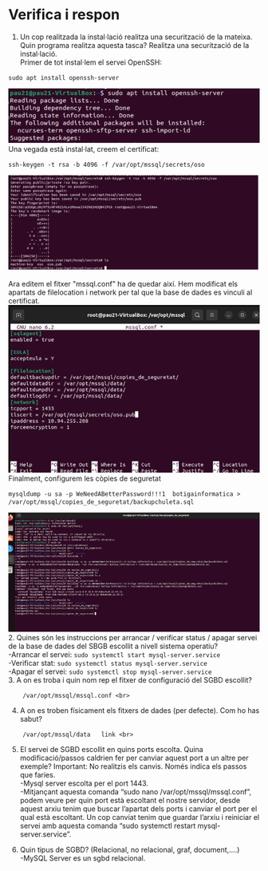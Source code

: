 # Verifica i respon

1.	Un cop realitzada la instal·lació realitza una securització de la mateixa. Quin programa realitza aquesta tasca? Realitza una securització de la instal·lació. <br>
Primer de tot instal·lem el servei OpenSSH:
```
sudo apt install openssh-server
```
![aa1](Imatges/a1.png) 
<br>
Una vegada està instal·lat, creem el certificat:  <br>
```
ssh-keygen -t rsa -b 4096 -f /var/opt/mssql/secrets/oso
```
![aa2](Imatges/a2.png) <br>
<br>
Ara editem el fitxer "mssql.conf" ha de quedar així. Hem modificat els apartats de filelocation i network per tal que la base de dades es vinculi al certificat. <br>
![aa3](Imatges/a3.png)
<br>
Finalment, configurem les còpies de seguretat
```
mysqldump -u sa -p WeNeedABetterPassword!!!1  botigainformatica > /var/opt/mssql/copies_de_seguretat/backupchuleta.sql
```
![aa4](Imatges/a4.png)
<br>
2. Quines són les instruccions per arrancar / verificar status / apagar servei de la base de dades del SBGB escollit a nivell sistema operatiu? <br>
		-Arrancar el servei: 
		```
		sudo systemctl start mysql-server.service
		```
		<br>
		-Verificar stat: 
		```
		sudo systemctl status mysql-server.service
		```
		<br>
		-Apagar el servei: 
		```
		sudo systemctl stop mysql-server.service
		```
		<br>
3.  A on es troba i quin nom rep el fitxer de configuració del SGBD escollit? <br>
```
    /var/opt/mssql/mssql.conf <br>
```
4.  A on es troben físicament els fitxers de dades (per defecte). Com ho has sabut? <br>
```
    /var/opt/mssql/data   link <br>
```
5.  El servei de SGBD escollit en quins ports escolta. Quina modificació/passos caldrien fer per canviar aquest port a un altre per exemple? Important: No realitzis els canvis. Només indica els passos que faries. <br>
      -Mysql server escolta per el port 1443. <br>
      -Mitjançant aquesta comanda “sudo nano /var/opt/mssql/mssql.conf”, podem veure per quin port està escoltant el nostre servidor, desde aquest arxiu tenim que buscar l’apartat dels ports i canviar el port per el qual està escoltant. Un cop canviat tenim que guardar l’arxiu i reiniciar el servei amb aquesta comanda “sudo systemctl restart mysql-server.service”. <br>

6. Quin tipus de SGBD? (Relacional, no relacional, graf, document,....) <br>
	-MySQL Server es un sgbd relacional. <br>
